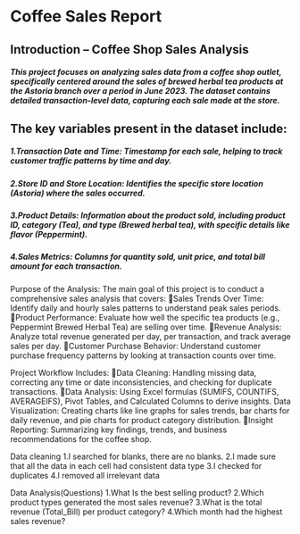 # Coffee Sales Report

## Introduction – Coffee Shop Sales Analysis

##### This project focuses on analyzing sales data from a coffee shop outlet, specifically centered around the sales of brewed herbal tea products at the Astoria branch over a period in June 2023. The dataset contains detailed transaction-level data, capturing each sale made at the store.

## The key variables present in the dataset include:
##### 1.Transaction Date and Time: Timestamp for each sale, helping to track customer traffic patterns by time and day.
##### 2.Store ID and Store Location: Identifies the specific store location (Astoria) where the sales occurred.
##### 3.Product Details: Information about the product sold, including product ID, category (Tea), and type (Brewed herbal tea), with specific details like flavor (Peppermint).
##### 4.Sales Metrics: Columns for quantity sold, unit price, and total bill amount for each transaction.

Purpose of the Analysis:
The main goal of this project is to conduct a comprehensive sales analysis that covers:
Sales Trends Over Time: Identify daily and hourly sales patterns to understand peak sales periods.
Product Performance: Evaluate how well the specific tea products (e.g., Peppermint Brewed Herbal Tea) are selling over time.
Revenue Analysis: Analyze total revenue generated per day, per transaction, and track average sales per day.
Customer Purchase Behavior: Understand customer purchase frequency patterns by looking at transaction counts over time.


Project Workflow Includes:
Data Cleaning: Handling missing data, correcting any time or date inconsistencies, and checking for duplicate transactions.
Data Analysis: Using Excel formulas (SUMIFS, COUNTIFS, AVERAGEIFS), Pivot Tables, and Calculated Columns to derive insights. Data Visualization: Creating charts like line graphs for sales trends, bar charts for daily revenue, and pie charts for product category distribution.
Insight Reporting: Summarizing key findings, trends, and business recommendations for the coffee shop.

Data cleaning
1.I searched for blanks, there are no blanks.
2.I made sure that all the data in each cell had consistent data type
3.I checked for duplicates
4.I removed all irrelevant data

Data Analysis(Questions)
1.What Is the best selling product?
2.Which product types generated the most sales revenue?
3.What is the total revenue (Total_Bill) per product category?
4.Which month had the highest sales revenue?
